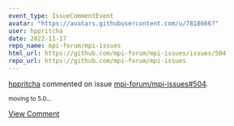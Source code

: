 ```yaml
---
event_type: IssueCommentEvent
avatar: "https://avatars.githubusercontent.com/u/7818666?"
user: hppritcha
date: 2022-11-17
repo_name: mpi-forum/mpi-issues
html_url: https://github.com/mpi-forum/mpi-issues/issues/504
repo_url: https://github.com/mpi-forum/mpi-issues
---
```


<a href='https://github.com/hppritcha' target='_blank'>hppritcha</a> commented on issue <a href='https://github.com/mpi-forum/mpi-issues/issues/504' target='_blank'>mpi-forum/mpi-issues#504</a>.

<small>moving to 5.0...</small>

<a href='https://github.com/mpi-forum/mpi-issues/issues/504' target='_blank'>View Comment</a>